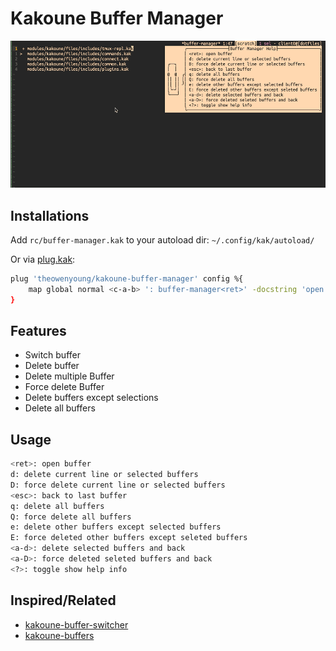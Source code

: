 # Kakoune Buffer Manager

![screen shot](./assets/kakoune-buffer-manager.gif)

## Installations

Add `rc/buffer-manager.kak` to your autoload dir: `~/.config/kak/autoload/`

Or via [plug.kak](https://github.com/andreyorst/plug.kak):

```bash
plug 'theowenyoung/kakoune-buffer-manager' config %{
    map global normal <c-a-b> ': buffer-manager<ret>' -docstring 'open buffer manager'
}

```

## Features

- Switch buffer
- Delete buffer
- Delete multiple Buffer
- Force delete Buffer
- Delete buffers except selections
- Delete all buffers

## Usage

```bash
<ret>: open buffer
d: delete current line or selected buffers
D: force delete current line or selected buffers
<esc>: back to last buffer
q: delete all buffers
Q: force delete all buffers
e: delete other buffers except selected buffers
E: force deleted other buffers except seleted buffers
<a-d>: delete selected buffers and back
<a-D>: force deleted seleted buffers and back
<?>: toggle show help info
```

## Inspired/Related

- [kakoune-buffer-switcher](https://github.com/occivink/kakoune-buffer-switcher)
- [kakoune-buffers](https://github.com/Delapouite/kakoune-buffers)

